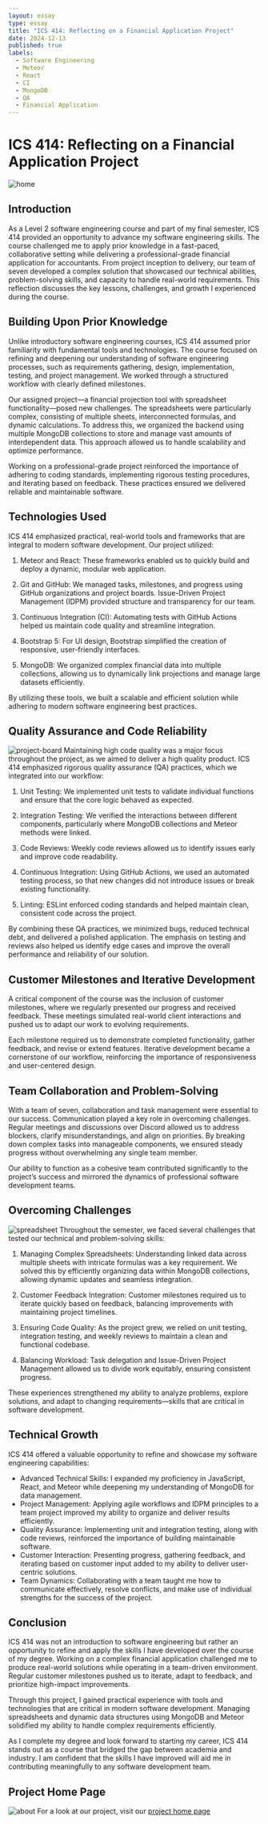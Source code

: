 ```yaml
---
layout: essay
type: essay
title: "ICS 414: Reflecting on a Financial Application Project"
date: 2024-12-13
published: true
labels:
  - Software Engineering
  - Meteor
  - React
  - CI
  - MongoDB
  - QA
  - Financial Application
---
```

# ICS 414: Reflecting on a Financial Application Project
![home](/img/in5pire/home.png)

## Introduction
As a Level 2 software engineering course and part of my final semester, ICS 414 provided an opportunity to advance my software engineering skills. The course challenged me to apply prior knowledge in a fast-paced, collaborative setting while delivering a professional-grade financial application for accountants. From project inception to delivery, our team of seven developed a complex solution that showcased our technical abilities, problem-solving skills, and capacity to handle real-world requirements. This reflection discusses the key lessons, challenges, and growth I experienced during the course.

## Building Upon Prior Knowledge
Unlike introductory software engineering courses, ICS 414 assumed prior familiarity with fundamental tools and technologies. The course focused on refining and deepening our understanding of software engineering processes, such as requirements gathering, design, implementation, testing, and project management. We worked through a structured workflow with clearly defined milestones.

Our assigned project—a financial projection tool with spreadsheet functionality—posed new challenges. The spreadsheets were particularly complex, consisting of multiple sheets, interconnected formulas, and dynamic calculations. To address this, we organized the backend using multiple MongoDB collections to store and manage vast amounts of interdependent data. This approach allowed us to handle scalability and optimize performance.

Working on a professional-grade project reinforced the importance of adhering to coding standards, implementing rigorous testing procedures, and iterating based on feedback. These practices ensured we delivered reliable and maintainable software.

## Technologies Used
ICS 414 emphasized practical, real-world tools and frameworks that are integral to modern software development. Our project utilized:
1. Meteor and React: These frameworks enabled us to quickly build and deploy a dynamic, modular web application.

2. Git and GitHub: We managed tasks, milestones, and progress using GitHub organizations and project boards. Issue-Driven Project Management (IDPM) provided structure and transparency for our team.

3. Continuous Integration (CI): Automating tests with GitHub Actions helped us maintain code quality and streamline integration.

4. Bootstrap 5: For UI design, Bootstrap simplified the creation of responsive, user-friendly interfaces.

5. MongoDB: We organized complex financial data into multiple collections, allowing us to dynamically link projections and manage large datasets efficiently.

By utilizing these tools, we built a scalable and efficient solution while adhering to modern software engineering best practices.

## Quality Assurance and Code Reliability
![project-board](/img/in5pire/project-board.png)
Maintaining high code quality was a major focus throughout the project, as we aimed to deliver a high quality product. ICS 414 emphasized rigorous quality assurance (QA) practices, which we integrated into our workflow:
1. Unit Testing: We implemented unit tests to validate individual functions and ensure that the core logic behaved as expected.

2. Integration Testing: We verified the interactions between different components, particularly where MongoDB collections and Meteor methods were linked.

3. Code Reviews: Weekly code reviews allowed us to identify issues early and improve code readability.

4. Continuous Integration: Using GitHub Actions, we used an automated testing process, so that new changes did not introduce issues or break existing functionality.

5. Linting: ESLint enforced coding standards and helped maintain clean, consistent code across the project.

By combining these QA practices, we minimized bugs, reduced technical debt, and delivered a polished application. The emphasis on testing and reviews also helped us identify edge cases and improve the overall performance and reliability of our solution.

## Customer Milestones and Iterative Development
A critical component of the course was the inclusion of customer milestones, where we regularly presented our progress and received feedback. These meetings simulated real-world client interactions and pushed us to adapt our work to evolving requirements.

Each milestone required us to demonstrate completed functionality, gather feedback, and revise or extend features. Iterative development became a cornerstone of our workflow, reinforcing the importance of responsiveness and user-centered design.

## Team Collaboration and Problem-Solving
With a team of seven, collaboration and task management were essential to our success. Communication played a key role in overcoming challenges. Regular meetings and discussions over Discord allowed us to address blockers, clarify misunderstandings, and align on priorities. By breaking down complex tasks into manageable components, we ensured steady progress without overwhelming any single team member.

Our ability to function as a cohesive team contributed significantly to the project’s success and mirrored the dynamics of professional software development teams.

## Overcoming Challenges
![spreadsheet](/img/in5pire/spreadsheet.png)
Throughout the semester, we faced several challenges that tested our technical and problem-solving skills:

1. Managing Complex Spreadsheets: Understanding linked data across multiple sheets with intricate formulas was a key requirement. We solved this by efficiently organizing data within MongoDB collections, allowing dynamic updates and seamless integration.

2. Customer Feedback Integration: Customer milestones required us to iterate quickly based on feedback, balancing improvements with maintaining project timelines.

3. Ensuring Code Quality: As the project grew, we relied on unit testing, integration testing, and weekly reviews to maintain a clean and functional codebase.

4. Balancing Workload: Task delegation and Issue-Driven Project Management allowed us to divide work equitably, ensuring consistent progress.

These experiences strengthened my ability to analyze problems, explore solutions, and adapt to changing requirements—skills that are critical in software development.

##  Technical Growth
ICS 414 offered a valuable opportunity to refine and showcase my software engineering capabilities:
- Advanced Technical Skills: I expanded my proficiency in JavaScript, React, and Meteor while deepening my understanding of MongoDB for data management.
- Project Management: Applying agile workflows and IDPM principles to a team project improved my ability to organize and deliver results efficiently.
- Quality Assurance: Implementing unit and integration testing, along with code reviews, reinforced the importance of building maintainable software.
- Customer Interaction: Presenting progress, gathering feedback, and iterating based on customer input added to my ability to deliver user-centric solutions.
- Team Dynamics: Collaborating with a team taught me how to communicate effectively, resolve conflicts, and make use of individual strengths for the success of the project.

## Conclusion
ICS 414 was not an introduction to software engineering but rather an opportunity to refine and apply the skills I have developed over the course of my degree. Working on a complex financial application challenged me to produce real-world solutions while operating in a team-driven environment. Regular customer milestones pushed us to iterate, adapt to feedback, and prioritize high-impact improvements.

Through this project, I gained practical experience with tools and technologies that are critical in modern software development. Managing spreadsheets and dynamic data structures using MongoDB and Meteor solidified my ability to handle complex requirements efficiently.

As I complete my degree and look forward to starting my career, ICS 414 stands out as a course that bridged the gap between academia and industry. I am confident that the skills I have improved will aid me in contributing meaningfully to any software development team.

## Project Home Page
![about](/img/in5pire/about-us.png)
For a look at our project, visit our [project home page](https://ics-414-in5pire.github.io/)
